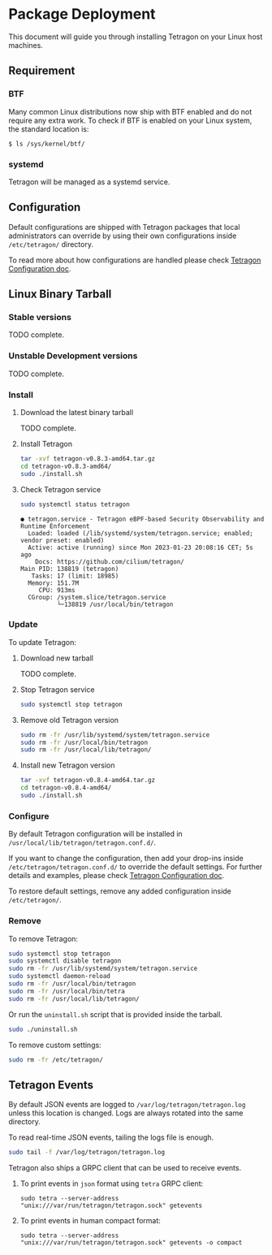 # Package Deployment

This document will guide you through installing Tetragon on your Linux host machines.

## Requirement

### BTF

Many common Linux distributions now ship with BTF enabled and do not require
any extra work. To check if BTF is enabled on your Linux system, the standard
location is:

```
$ ls /sys/kernel/btf/
```

### systemd

Tetragon will be managed as a systemd service.

## Configuration

Default configurations are shipped with Tetragon packages that local administrators
can override by using their own configurations inside `/etc/tetragon/` directory.

To read more about how configurations are handled please check [Tetragon Configuration doc](../../configuration/README.md).


## Linux Binary Tarball

### Stable versions

TODO complete.

### Unstable Development versions

TODO complete.

### Install

1. Download the latest binary tarball

   TODO complete.

2. Install Tetragon

   ```bash
   tar -xvf tetragon-v0.8.3-amd64.tar.gz
   cd tetragon-v0.8.3-amd64/
   sudo ./install.sh
   ```

3. Check Tetragon service

   ```bash
   sudo systemctl status tetragon
   ```

   ```
   ● tetragon.service - Tetragon eBPF-based Security Observability and Runtime Enforcement
     Loaded: loaded (/lib/systemd/system/tetragon.service; enabled; vendor preset: enabled)
     Active: active (running) since Mon 2023-01-23 20:08:16 CET; 5s ago
       Docs: https://github.com/cilium/tetragon/
   Main PID: 138819 (tetragon)
      Tasks: 17 (limit: 18985)
     Memory: 151.7M
        CPU: 913ms
     CGroup: /system.slice/tetragon.service
             └─138819 /usr/local/bin/tetragon
   ```

### Update

To update Tetragon:

1. Download new tarball

   TODO complete.

2. Stop Tetragon service

   ```bash
   sudo systemctl stop tetragon
   ```

3. Remove old Tetragon version

   ```bash
   sudo rm -fr /usr/lib/systemd/system/tetragon.service
   sudo rm -fr /usr/local/bin/tetragon
   sudo rm -fr /usr/local/lib/tetragon/
   ```

4. Install new Tetragon version

   ```bash
   tar -xvf tetragon-v0.8.4-amd64.tar.gz
   cd tetragon-v0.8.4-amd64/
   sudo ./install.sh
   ```

### Configure

By default Tetragon configuration will be installed in
`/usr/local/lib/tetragon/tetragon.conf.d/`.

If you want to change the configuration, then add your drop-ins inside `/etc/tetragon/tetragon.conf.d/` to override the default
settings. For further details and examples, please check [Tetragon Configuration doc](../../configuration/README.md).

To restore default settings, remove any added configuration inside
`/etc/tetragon/`.


### Remove

To remove Tetragon:

   ```bash
   sudo systemctl stop tetragon
   sudo systemctl disable tetragon
   sudo rm -fr /usr/lib/systemd/system/tetragon.service
   sudo systemctl daemon-reload
   sudo rm -fr /usr/local/bin/tetragon
   sudo rm -fr /usr/local/bin/tetra
   sudo rm -fr /usr/local/lib/tetragon/
   ```

Or run the `uninstall.sh` script that is provided inside the tarball.

   ```bash
   sudo ./uninstall.sh
   ```

To remove custom settings:

   ```bash
   sudo rm -fr /etc/tetragon/
   ```


## Tetragon Events

By default JSON events are logged to `/var/log/tetragon/tetragon.log` unless this location is changed.
Logs are always rotated into the same directory.

To read real-time JSON events, tailing the logs file is enough.

   ```bash
   sudo tail -f /var/log/tetragon/tetragon.log
   ```

Tetragon also ships a GRPC client that can be used to receive events.

1. To print events in `json` format using `tetra` GRPC client:
   ```
   sudo tetra --server-address "unix:///var/run/tetragon/tetragon.sock" getevents
   ```

2. To print events in human compact format:
   ```
   sudo tetra --server-address "unix:///var/run/tetragon/tetragon.sock" getevents -o compact
   ```
